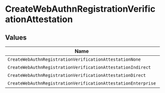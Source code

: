 # CreateWebAuthnRegistrationVerificationAttestation


## Values

| Name                                                          | Value                                                         |
| ------------------------------------------------------------- | ------------------------------------------------------------- |
| `CreateWebAuthnRegistrationVerificationAttestationNone`       | none                                                          |
| `CreateWebAuthnRegistrationVerificationAttestationIndirect`   | indirect                                                      |
| `CreateWebAuthnRegistrationVerificationAttestationDirect`     | direct                                                        |
| `CreateWebAuthnRegistrationVerificationAttestationEnterprise` | enterprise                                                    |